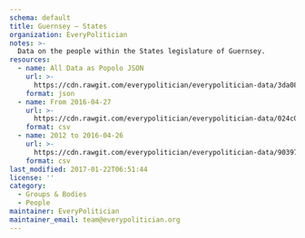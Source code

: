 ```yaml
---
schema: default
title: Guernsey — States
organization: EveryPolitician
notes: >-
  Data on the people within the States legislature of Guernsey.
resources:
  - name: All Data as Popolo JSON
    url: >-
      https://cdn.rawgit.com/everypolitician/everypolitician-data/3da0833b912086cffcdbd7d5e6acacba70f28876/data/Guernsey/States/ep-popolo-v1.0.json
    format: json
  - name: From 2016-04-27
    url: >-
      https://cdn.rawgit.com/everypolitician/everypolitician-data/024c0829bdd6e20fae653f74c66df10ee4140863/data/Guernsey/States/term-2016.csv
    format: csv
  - name: 2012 to 2016-04-26
    url: >-
      https://cdn.rawgit.com/everypolitician/everypolitician-data/90397c4bc9626d5a223c4f8ed6d52ecf05e381d1/data/Guernsey/States/term-2012.csv
    format: csv
last_modified: 2017-01-22T06:51:44
license: ''
category:
  - Groups & Bodies
  - People
maintainer: EveryPolitician
maintainer_email: team@everypolitician.org
---
```

